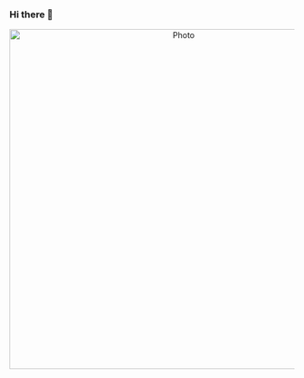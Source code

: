 ### Hi there 👋

<p align="center">
  <img src="https://github.com/mreskandarinasab/mreskandarinasab.github.io/blob/master/images/overview.jpg?raw=true" alt="Photo" style="width: 600px;"/> 
</p>

